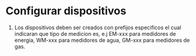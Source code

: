 # Configurar dispositivos

1. Los dispositivos deben ser creados con prefijos especificos el cual indicaran que tipo de medicion es, e.j
EM-xxx para medidores de energia, WM-xxx para medidores de agua, GM-xxx para medidores de gas.

